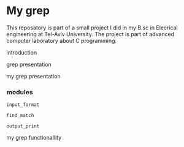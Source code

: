 # My grep
This reposatory is part of a small project I did in my B.sc in Elecrical engineering at Tel-Aviv University. The project is part of advanced computer laboratory about C programming. 

introduction

grep presentation

my grep presentation

### modules
`input_format`

`find_match`

`output_print`

my grep functionallity


